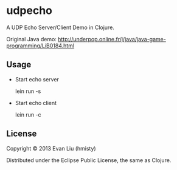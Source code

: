 # udpecho

A UDP Echo Server/Client Demo in Clojure.

Original Java demo: http://underpop.online.fr/j/java/java-game-programming/LiB0184.html

## Usage

* Start echo server

	lein run -s

* Start echo client

	lein run -c

## License

Copyright © 2013 Evan Liu (hmisty)

Distributed under the Eclipse Public License, the same as Clojure.
